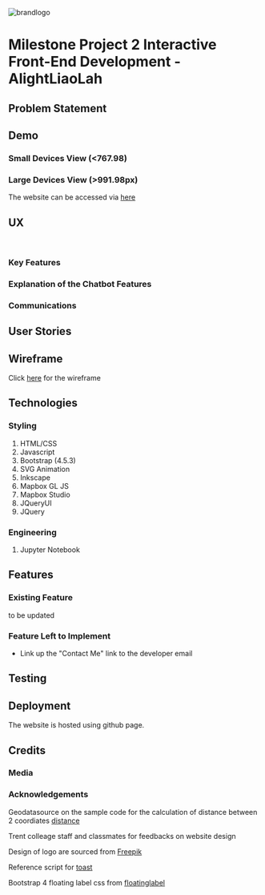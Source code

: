 ![brandlogo](https://github.com/simplyedwin/tcg_codeinstitute_project_2/blob/master/images/AlightLiaoLahBrandLogo.svg?raw=true)

# Milestone Project 2 Interactive Front-End Development - AlightLiaoLah
## Problem Statement



## Demo
### Small Devices View (<767.98)

### Large Devices View (>991.98px)

The website can be accessed via [here]( https://simplyedwin.github.io/tcg_codeinstitute_project_2/)

## UX
      
 <br />

### Key Features

### Explanation of the Chatbot Features

### Communications

## User Stories

## Wireframe
Click [here]() for the wireframe

## Technologies
### Styling
1. HTML/CSS 
2. Javascript
3. Bootstrap (4.5.3)
4. SVG Animation
5. Inkscape
6. Mapbox GL JS
7. Mapbox Studio
8. JQueryUI
9. JQuery
   
### Engineering
1. Jupyter Notebook 

## Features
### Existing Feature
to be updated

### Feature Left to Implement
- Link up the "Contact Me" link to the developer email

## Testing

## Deployment
The website is hosted using github page. 

## Credits
### Media
 

### Acknowledgements

Geodatasource on the sample code for the calculation of distance between 2 coordiates [distance](https://www.geodatasource.com/developers/javascript)

Trent colleage staff and classmates for feedbacks on website design

Design of logo are sourced from [Freepik](https://www.flaticon.com/authors/freepik)

Reference script for [toast](https://www.w3schools.com/howto/tryit.asp?filename=tryhow_js_snackbar)

Bootstrap 4 floating label css from [floatinglabel](https://www.cssscript.com/pure-css-floating-label-pattern-bootstrap/)